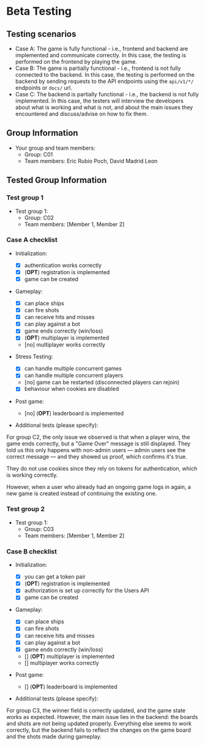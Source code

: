 # Beta Testing

## Testing scenarios

- Case A: The game is fully functional - i.e., frontend and backend are implemented and communicate correctly. In this case, the testing is performed on the frontend by playing the game.
- Case B: The game is partially functional - i.e., frontend is not fully connected to the backend. In this case, the testing is performed on the backend by sending requests to the API endpoints using the `api/v1/*/` endpoints or `docs/` url.
- Case C: The backend is partially functional - i.e., the backend is not fully implemented. In this case, the testers will interview the developers about what is working and what is not, and about the main issues they encountered and discuss/advise on how to fix them.

## Group Information

- Your group and team members:
  - Group: C01
  - Team members: Eric Rubio Poch, David Madrid Leon

## Tested Group Information

### Test group 1

- Test group 1:
  - Group: C02
  - Team members: [Member 1, Member 2]

### Case A checklist

- Initialization:
  - [x] authentication works correctly
  - [x] (**OPT**) registration is implemented
  - [x] game can be created
- Gameplay:
  - [x] can place ships
  - [x] can fire shots
  - [x] can receive hits and misses
  - [x] can play against a bot
  - [x] game ends correctly (win/loss)
  - [x] (**OPT**) multiplayer is implemented
  - [no] multiplayer works correctly
- Stress Testing:
  - [x] can handle multiple concurrent games
  - [x] can handle multiple concurrent players
  - [no] game can be restarted (disconnected players can rejoin)
  - [x] behaviour when cookies are disabled
- Post game:

  - [no] (**OPT**) leaderboard is implemented

- Additional tests (please specify):

For group C2, the only issue we observed is that when a player wins, the game ends correctly, but a "Game Over" message is still displayed. They told us this only happens with non-admin users — admin users see the correct message — and they showed us proof, which confirms it's true.

They do not use cookies since they rely on tokens for authentication, which is working correctly.

However, when a user who already had an ongoing game logs in again, a new game is created instead of continuing the existing one.



### Test group 2

- Test group 1:
  - Group: C03
  - Team members: [Member 1, Member 2]


### Case B checklist

- Initialization:
  - [x] you can get a token pair
  - [x] (**OPT**) registration is implemented
  - [x] authorization is set up correctly for the Users API
  - [x] game can be created
- Gameplay:
  - [x] can place ships
  - [x] can fire shots
  - [x] can receive hits and misses
  - [x] can play against a bot
  - [x] game ends correctly (win/loss)
  - [] (**OPT**) multiplayer is implemented
  - [] multiplayer works correctly
- Post game:

  - [] (**OPT**) leaderboard is implemented

- Additional tests (please specify):

For group C3, the winner field is correctly updated, and the game state works as expected. However, the main issue lies in the backend: the boards and shots are not being updated properly. Everything else seems to work correctly, but the backend fails to reflect the changes on the game board and the shots made during gameplay.
